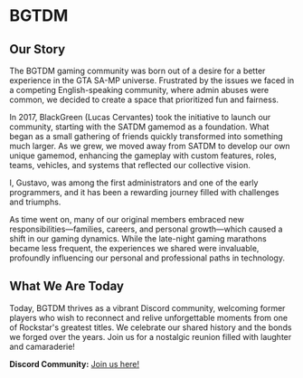 # BGTDM

## Our Story

The BGTDM gaming community was born out of a desire for a better experience in the GTA SA-MP universe. Frustrated by the issues we faced in a competing English-speaking community, where admin abuses were common, we decided to create a space that prioritized fun and fairness.

In 2017, BlackGreen (Lucas Cervantes) took the initiative to launch our community, starting with the SATDM gamemod as a foundation. What began as a small gathering of friends quickly transformed into something much larger. As we grew, we moved away from SATDM to develop our own unique gamemod, enhancing the gameplay with custom features, roles, teams, vehicles, and systems that reflected our collective vision.

I, Gustavo, was among the first administrators and one of the early programmers, and it has been a rewarding journey filled with challenges and triumphs.

As time went on, many of our original members embraced new responsibilities—families, careers, and personal growth—which caused a shift in our gaming dynamics. While the late-night gaming marathons became less frequent, the experiences we shared were invaluable, profoundly influencing our personal and professional paths in technology.

## What We Are Today

Today, BGTDM thrives as a vibrant Discord community, welcoming former players who wish to reconnect and relive unforgettable moments from one of Rockstar's greatest titles. We celebrate our shared history and the bonds we forged over the years. Join us for a nostalgic reunion filled with laughter and camaraderie!

**Discord Community:** [Join us here!](https://discord.gg/RmrEe4Gg)
